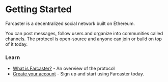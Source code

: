 # Getting Started

Farcaster is a decentralized social network built on Ethereum. 

You can post messages, follow users and organize into communities called channels. The protocol is open-source and anyone can join or build on top of it today. 


### Learn 

- [What is Farcaster?](/learn/what-is-farcaster) - An overview of the protocol
- [Create your account]() - Sign up and start using Farcaster today. 
